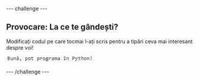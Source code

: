\--- challenge \---

## Provocare: La ce te gândești?

Modificați codul pe care tocmai l-ați scris pentru a tipări ceva mai interesant despre voi!

![captură de ecran](images/me-mind.png)

\--- /challenge \---